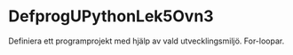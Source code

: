 # DefprogUPythonLek5Ovn3
Definiera ett programprojekt med hjälp av vald utvecklingsmiljö. For-loopar.
